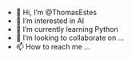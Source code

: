 - 👋 Hi, I’m @ThomasEstes
- 👀 I’m interested in AI
- 🌱 I’m currently learning Python
- 💞️ I’m looking to collaborate on ...
- 📫 How to reach me ...

<!---
ThomasEstes/ThomasEstes is a ✨ special ✨ repository because its `README.md` (this file) appears on your GitHub profile.
You can click the Preview link to take a look at your changes.
--->
